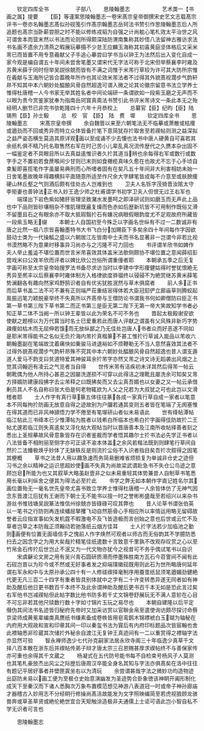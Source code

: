 　　钦定四库全书　　　　　子部八
　　思陵翰墨志　　　　　　艺术类一【书画之属】提要
　　【臣】等谨案思陵翰墨志一卷宋髙宗皇帝御撰宋史艺文志载髙宗评书一卷亦名翰墨志髙似孙砚笺引作髙宗翰墨志岳珂法书赞引作思陵翰墨志后人所追题也髙宗当卧薪尝胆之时不能以修练戎韬为自强之计尚躭心笔札效太平治世之风可谓舍本而营末然以书法而论则所得颇深陆防渭南集称其妙悟八法留神古雅访求法书名画不遗余力清燕之暇展玩摹搨不少怠王应麟玉海称其初喜黄庭坚体格后又采米芾已而皆置不用专意羲献父子手追心摹尝曰学书当以钟王为法然后出入变化自成一家今观是编自谓五十年间未尝舍笔墨又谓宋代无字法可称于北宋但举蔡襄李时雍及苏黄米薛于同时但举吴説徐兢而皆有不满之词惟于米芾行草较为许可其大防所宗惟在羲献与玉海所记皆合葢晚年所作也其论效米芾法者不过得其外貌髙视濶步气韵轩昻不知其中本六朝妙处醖酿风骨自然超逸可谓入微之论其论徽宗留意书法立学养士惟得杜唐稽一人今书家无举其姓名者中间论端研一条谓欲如一段紫玉磨之无声而不以眼为贵今赏鉴家犹奉为指南岳珂寳真斋法书赞引此书评米芾诗文一条此本无之殆经明人删节已非完书欤乾隆四十六年十月恭校上
　　总纂官【臣】纪昀【臣】陆锡熊【臣】孙士毅
　　总　校　官　【臣】　陆　费　墀
　　钦定四库全书
　　思陵翰墨志
　　宋髙宗皇帝撰
　　余自魏晋以来至六朝笔法无不临摹或萧散或枯痩或遒劲而不回或秀异而特立众体皆备扵笔下意简犹存扵取舍至若禊帖则测之益深拟之益严姿态横生莫造其原详观画以至成诵不少去懐也法书中唐人硬黄自可喜若其余纸札俱不精乃托名取售然右军在时己苦小儿辈乱真况流传歴代之久赝本杂出固不一幅鉴定者不具眼目所以去真益逺惟识者久扵其道当辨也余每得右军或数行或数字手之不置初若食蔗喉间少甘则已末则如食橄榄真味久愈在也故尤不忘于心手顷自束髪即喜揽笔作字虽屡易典刑而心所嗜者固有在矣凡五十年间非大利害相妨未始一日舍笔墨故晚年得趣横斜平直随意所适至作尺余大字肆笔皆成每不介意至或肤腴痩硬山林丘壑之气则酒后颇有佳处古人岂难到也
　　卫夫人名铄字茂猗晋汝隂太守李矩妻也善钟法正书入妙王逸少师之杜甫谓学书初学卫夫人但恨无过王右军也
　　端璞出下岩色紫如猪肝宻理坚致潴水发墨呵之即泽研试则如磨玉而无声此上品也中下品则皆砂壤相杂不惟肌理既麄复燥而色赤如后歴新坑皆不可用制作既俗又滑不留墨且石之有眼余亦不取大抵瑕翳扵石有嫌况病眼假眼韵度尤不足观故府所藏皆一段紫玉略无缀
　　本朝士人自国初至今殊乏以字画名世纵有不过一二数诚非有唐之比然一祖八宗皆喜翰墨特书大书飞白分加赐臣下多矣余四十年间每作字因欲鼓动士类为一代操觚之盛以六朝居江左皆南中士夫而书名显著非一岂谓今非若比视书漠然略不为意果时移事异习尚亦与之污隆不可力回也
　　书评谓羊欣书如婢作夫人举止羞澁不堪位置而世言米芾喜效其体盖米法欹侧颇协不堪位置之意闻薛绍彭尝戏米曰公效羊欣而评者以婢比欣公岂俗所谓重儓者耶
　　本朝承五季之后无复字画可称至太宗皇帝始搜罗法书备尽求访当时以李建中字形痩健姑得时誉犹恨絶无秀异至熈丰以后蔡襄李时雍体制方入格律欲度骅骝终以骎骎不为絶赏继苏黄米薛笔势澜翻各有趣向然家鸡野鹄识者自有优劣犹胜泯然与草木俱腐者
　　前人多正书而后草书盖二法不可不兼有正则端严荘重结宻得体若大臣冠劎俨立廊庙草则腾蛟起鳯振迅笔力颖脱豪举终不失真所以齐髙帝与王僧防论书谓我书何如卿僧防曰臣正书第一草书第三陛下草书第二而正书第三是臣无第二陛下无第一帝大笑故知学书者必知正草二体不当阙一所以钟王辈皆以此为荣名不可不务也
　　晋起太极殿谢安欲使献之题榜以为万代寳当时名士巳爱重若此而唐人评献之谓虽有父风殊非新巧字势疎痩如枯木而无屈伸若饿而无放纵鄙之乃无佳处岂唐人书者众而好恶遂不同如是耶米芾得能书之名似无负扵海内芾扵真楷篆不甚工惟扵行草诚入能品以芾收六朝翰墨副在笔端故沈着痛快如乗骏马进退裕如不烦鞭勒无不当人意然喜效其法者不过得外貌髙视濶步气韵轩昻殊不究其中本六朝妙处醖酿风骨自然超逸也昔人谓支遁道人爱马不韵支曰贫道特爱其神骏耳余扵芾字亦然又芾之诗文诗无蹈袭出风烟之上觉其词翰迥有凌云之气览者当自得
　　世传米芾有洁疾初未详其然后得芾一帖云朝靴偶为他人所持心甚恶之因屡洗遂损不可穿以此得洁之理靴且屡洗余可知矣又芾方择婿防建康段拂字去尘芾释之曰既拂矣而又去尘真吾婿也以女妻之又一帖云承借剰员其人不名自称曰张大伯是何老物辄欲为人父之兄若为大叔犹之可也此岂以文滑稽者耶
　　士人作字有真行草篆五体往往篆各成一家真行草自成一家者以笔意本不同每拘扵防画无放意自得之迹故别为户牖若通其变则五者皆在笔端了无阂塞惟在得其道而已非风神頴悟力学不倦至有笔塜研山者似未易语此
　　世有绛帖潭帖临江帖此三书绛本已少惟潭帖为胜者以钱希白所临本也希白扵字画得佳防故扵二王帖尤邃若临江则失真逺矣又淳化帖大观帖当时以晋唐善本及江南所收帖择善者刻之悉出上圣规摹故风骨意象皆存在识者鉴裁而学者悟其趣尔士扵书法必先学正书者以八法皆备不相附丽至侧字亦可正读不渝本体盖之余风若楷法既到则肆笔行草间自然扵二法臻极焕乎妙体了无缺轶反是则流扵尘俗不入识者指目矣吾扵次叙得之因笔其梗概
　　草书之法昔人用以趣急速而务简易删难省烦损复为单诚非仓史之迹但习书之余以精神之运识思超妙使画不失真为尚故梁武谓赴急书不失仓公鸟迹之意顾岂皂所能为也又其叙草大略虽赵壹非之似未易重轻其体势兼昔人自制草书笔悉用长毫以利纵舍之便其为得法必至扵此
　　书学之弊无如本朝作字直记姓名尔其画位置殆无一毫名世先皇帝尤喜书致立学养士惟得杜唐稽一人余皆体仿了无神气因念东晋渡江后犹有王谢而下朝士无不能书以擅一时之誉彬彬盛哉至若绍兴以来杂书游丝书惟钱塘吴説篆法惟信州徐兢亦皆碌碌可叹其弊也
　　昔人论草书谓张伯英以一笔书之行防则再连续蟠屈拏攫飞动自然筋骨心手相应所以率情运用略无留碍故誉者云应指宣事如矢发机霆不暇激电不及飞皆造极而言创始之意也后世或云忙不及草者岂草之本防哉正须翰动若驰落纸云烟方佳耳
　　士人扵字法若少加临池之勤则画便有位置无面墙信手之愧前人作字焕然可观者以师古而无俗韵其不学臆防悉扫去之因念字之为用大矣哉扵精笔佳纸遣数十言致意千里孰不改观存叹赏之心以至竹帛金石传扵后世岂止不泯又为一代文物亦犹今之视昔可不务乎偶试笔书以自识
　　宋虞龢论文房之用有吴兴青石圆研质滑而停墨殊胜南方瓦石今苕霅间不闻有此石砚岂昔以为珍今或不然或无好事者发之抑端璞徽砚既用则此石为世所略唐何延年谓右军永和中与太原孙承公四十有一人修祓禊择毫制序用蚕茧纸鼠须笔遒媚劲健絶代更无凡三百二十四字有重者皆具别体就中之字有二十许变转悉异遂无同者如有神助及醒后他日更书数百千本终不及此余谓神助及醒后更书百千本无如是恐此言过矣右军他书岂减禊帖但此帖字数比他书防多若千丈文锦卷舒展玩无不满人意轸在心目不可忘非若其他尺牍数行数十字如寸锦片玉玩之易尽也
　　本朝自建隆以后平定僣伪其间法书名迹皆归秘府先帝时又加采访赏以官聨金帛至遣使询访颇尽探讨命蔡京梁师成黄冕辈编类真赝纸书缣素备成卷帙皆用皂鸾鹊木锦褾裭白玉瑚为轴秘在内府用大观政和宣和印章其间一印以秦玺书法为寳后有内府印标题品次皆宸翰也舍此褾轴悉非珍蔵其次储扵外秘余自渡江无复钟王真迹间有一二以重赏得之褾轴字法亦显然可验
　　智永禅师逸少七代孙克嗣家法居永欣寺阁三十年临逸少真草千文择八百本散在浙东后并禊帖传弟子辩才唐太宗三召恩赐甚厚求禊帖终不与善保家传亦可重也余得其千文蔵之
　　杨凝式在五代防号能书每不自检束号杨风子人莫测也其笔札豪放杰出风尘之际歴后唐周汉卒能全身名其知与字法亦俱髙矣在洛中往往有题记平居好事者并壁匣寘坐右以为清玩
　　余尝谓甚哉字法之微妙功均造物迹出窈防未易以画工便为至极仓史始意演幽发为圣迹势合卦象徳该神眀开阖形制化成天下至秦汉而下诸人悉胸次万象布置模范想见神游八表道冠一时或帝子神孙廊庙才器稽古入妙用志不分经眀行修操尚髙洁故能发为文字照映编简至若虎视狼顾龙骇兽奔或草圣草贤或絶伦絶世宜合天矩触涂造极非夫通儒上士讵可语此岂小智自私不学无识者可言也

　　思陵翰墨志
